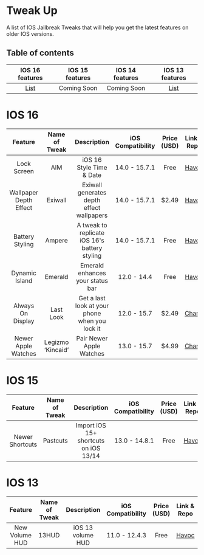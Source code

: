 # Tweak Up
A list of IOS Jailbreak Tweaks that will help you get the latest features on older IOS versions.
## Table of contents
| IOS 16 features | IOS 15 features | IOS 14 features | IOS 13 features |
|:--------:|:-------:|:-------:|:------:|
| [List](#ios-16)  | Coming Soon | Coming Soon | [List](#ios-13) |

# IOS 16

| Feature | Name of Tweak | Description | iOS Compatibility | Price (USD) | Link & Repo |
|:--------:|:-------:|:-------:|:------:|:---------:|:---------:|
| Lock Screen | AIM | iOS 16 Style Time & Date | 14.0 - 15.7.1 | Free | [Havoc](https://havoc.app/package/aim) |
| Wallpaper Depth Effect | Exiwall | Exiwall generates depth effect wallpapers | 14.0 - 15.7.1 | $2.49 | [Havoc](https://havoc.app/package/exiwall) |
| Battery Styling | Ampere | A tweak to replicate iOS 16's battery styling | 14.0 - 15.7.1 | Free | [Havoc](https://havoc.app/package/ampere) |
| Dynamic Island | Emerald | Emerald enhances your status bar | 12.0 - 14.4 | Free | [Havoc](https://havoc.app/package/emerald) |
| Always On Display | Last Look | Get a last look at your phone when you lock it | 12.0 - 15.7 | $2.49 | [Chariz](https://chariz.com/buy/lastlook) |
| Newer Apple Watches | Legizmo ‘Kincaid’ | Pair Newer Apple Watches | 13.0 - 15.7 | $4.99 | [Chariz](https://chariz.com/buy/legizmo-kincaid) |

# IOS 15
| Feature | Name of Tweak | Description | iOS Compatibility | Price (USD) | Link & Repo |
|:--------:|:-------:|:-------:|:------:|:---------:|:---------:|
| Newer Shortcuts | Pastcuts | Import iOS 15+ shortcuts on iOS 13/14 | 13.0 - 14.8.1 | Free | [Havoc](https://havoc.app/package/pastcuts) |

# IOS 13

| Feature | Name of Tweak | Description | iOS Compatibility | Price (USD) | Link & Repo |
|:--------:|:-------:|:-------:|:------:|:---------:|:---------:|
| New Volume HUD | 13HUD | iOS 13 volume HUD | 11.0 - 12.4.3 | Free | [Havoc](https://havoc.app/package/13hud) |
